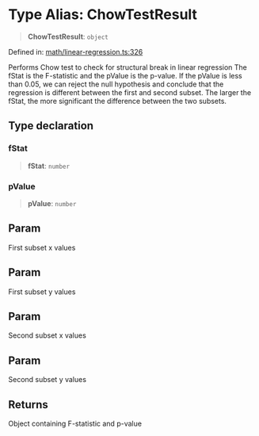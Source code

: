 # Type Alias: ChowTestResult

> **ChowTestResult**: `object`

Defined in: [math/linear-regression.ts:326](https://github.com/GeoDaCenter/openassistant/blob/aa41155e698e0b65b1716140c0c14440cdd9d76a/packages/echarts/src/math/linear-regression.ts#L326)

Performs Chow test to check for structural break in linear regression
The fStat is the F-statistic and the pValue is the p-value.
If the pValue is less than 0.05, we can reject the null hypothesis and conclude that the regression is different between the first and second subset.
The larger the fStat, the more significant the difference between the two subsets.

## Type declaration

### fStat

> **fStat**: `number`

### pValue

> **pValue**: `number`

## Param

First subset x values

## Param

First subset y values

## Param

Second subset x values

## Param

Second subset y values

## Returns

Object containing F-statistic and p-value
